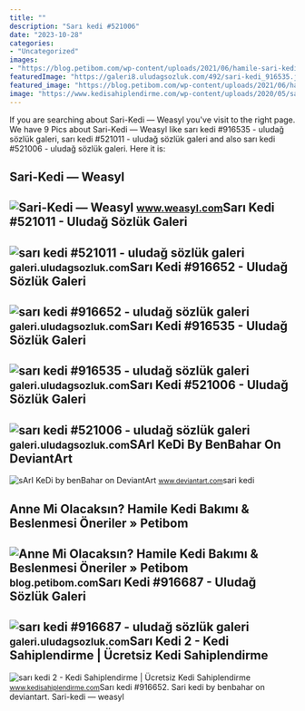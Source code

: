 ```yaml
---
title: ""
description: "Sarı kedi #521006"
date: "2023-10-28"
categories:
- "Uncategorized"
images:
- "https://blog.petibom.com/wp-content/uploads/2021/06/hamile-sari-kedi.jpg"
featuredImage: "https://galeri8.uludagsozluk.com/492/sari-kedi_916535.jpg"
featured_image: "https://blog.petibom.com/wp-content/uploads/2021/06/hamile-sari-kedi.jpg"
image: "https://www.kedisahiplendirme.com/wp-content/uploads/2020/05/sari-kedi-2-scaled.jpg"
---
```


If you are searching about Sari-Kedi — Weasyl you've visit to the right page. We have 9 Pics about Sari-Kedi — Weasyl like sarı kedi #916535 - uludağ sözlük galeri, sarı kedi #521011 - uludağ sözlük galeri and also sarı kedi #521006 - uludağ sözlük galeri. Here it is:

Sari-Kedi — Weasyl
------------------

 ![Sari-Kedi — Weasyl](https://cdn.weasyl.com/static/media/2e/ad/d0/2eadd04c3236ab11569eed8555463403676daf29f937e084709223589ad86fad.png) <small>www.weasyl.com</small>Sarı Kedi #521011 - Uludağ Sözlük Galeri
----------------------------------------

 ![sarı kedi #521011 - uludağ sözlük galeri](https://galeri8.uludagsozluk.com/490/sari-kedi_521011.jpg) <small>galeri.uludagsozluk.com</small>Sarı Kedi #916652 - Uludağ Sözlük Galeri
----------------------------------------

 ![sarı kedi #916652 - uludağ sözlük galeri](https://galeri12.uludagsozluk.com/573/sari-kedi_916652.jpg) <small>galeri.uludagsozluk.com</small>Sarı Kedi #916535 - Uludağ Sözlük Galeri
----------------------------------------

 ![sarı kedi #916535 - uludağ sözlük galeri](https://galeri8.uludagsozluk.com/492/sari-kedi_916535.jpg) <small>galeri.uludagsozluk.com</small>Sarı Kedi #521006 - Uludağ Sözlük Galeri
----------------------------------------

 ![sarı kedi #521006 - uludağ sözlük galeri](https://galeri8.uludagsozluk.com/499/sari-kedi_521006.jpg) <small>galeri.uludagsozluk.com</small>SArI KeDi By BenBahar On DeviantArt
-----------------------------------

 ![sArI KeDi by benBahar on DeviantArt](https://orig00.deviantart.net/90ea/f/2013/206/4/2/sari_kedi_by_benbahar-d6f33co.jpg) <small>www.deviantart.com</small>sari kedi

Anne Mi Olacaksın? Hamile Kedi Bakımı &amp; Beslenmesi Öneriler » Petibom
-------------------------------------------------------------------------

 ![Anne Mi Olacaksın? Hamile Kedi Bakımı & Beslenmesi Öneriler » Petibom](https://blog.petibom.com/wp-content/uploads/2021/06/hamile-sari-kedi.jpg) <small>blog.petibom.com</small>Sarı Kedi #916687 - Uludağ Sözlük Galeri
----------------------------------------

 ![sarı kedi #916687 - uludağ sözlük galeri](https://galeri12.uludagsozluk.com/541/sari-kedi_916687.jpg) <small>galeri.uludagsozluk.com</small>Sarı Kedi 2 - Kedi Sahiplendirme | Ücretsiz Kedi Sahiplendirme
--------------------------------------------------------------

 ![sarı kedi 2 - Kedi Sahiplendirme | Ücretsiz Kedi Sahiplendirme](https://www.kedisahiplendirme.com/wp-content/uploads/2020/05/sari-kedi-2-scaled.jpg) <small>www.kedisahiplendirme.com</small>Sarı kedi #916652. Sari kedi by benbahar on deviantart. Sari-kedi — weasyl
